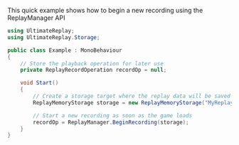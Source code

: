 
This quick example shows how to begin a new recording using the ReplayManager API

```cs
using UltimateReplay;
using UltimateReplay.Storage;

public class Example : MonoBehaviour
{
	// Store the playback operation for later use
	private ReplayRecordOperation recordOp = null;

	void Start()
	{
		// Create a storage target where the replay data will be saved
		ReplayMemoryStorage storage = new ReplayMemoryStorage("MyReplay");

		// Start a new recording as soon as the game loads
		recordOp = ReplayManager.BeginRecording(storage);
	}
}
```